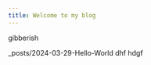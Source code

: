 ```yaml
---
title: Welcome to my blog
---
```

gibberish
<link>_posts/2024-03-29-Hello-World</link>
<a src:"_posts/2024-03-29-Hello-World">dhf</a>
<link><a>hdgf</a></link>

